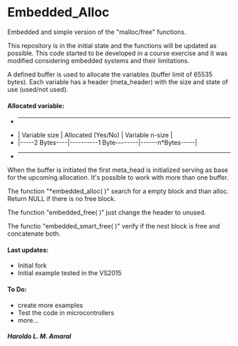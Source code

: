 # Embedded_Alloc

Embedded and simple version of the "malloc/free" functions.

This repository is in the initial state and the functions will be updated as possible.
This code started to be developed in a course exercise and it was modified considering embedded systems and their limitations.


A defined buffer is used to allocate the variables (buffer limit of 65535 bytes). Each variable has a header (meta_header) with the size and state of use (used/not used).

#### Allocated variable:
*	----------------------------------------------------------------------
*	| Variable size | Allocated (Yes/No) | Variable n-size |
*	|-----2 Bytes----|----------1 Byte--------|------n*Bytes-----|
*	----------------------------------------------------------------------

When the buffer is initiated the first meta_head is initialized serving as base for the upcoming allocation. It's possible to work with more than one buffer.

The function "*embedded_alloc( )" search for a empty block and than alloc. Return NULL if there is no free block.

The function "embedded_free( )" just change the header to unused.

The functio "embedded_smart_free( )" verify if the nest block is free and concatenate both.


#### Last updates:
- Initial fork
- Initial example tested in the VS2015

#### To Do:
- create more examples
- Test the code in microcontrollers
- more...

##### Haroldo L. M. Amaral
